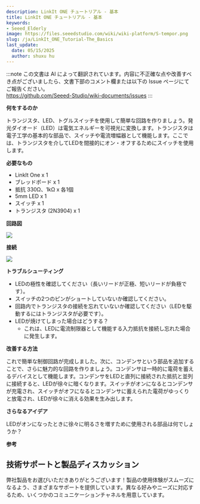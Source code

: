 ```yaml
---
description: LinkIt ONE チュートリアル - 基本
title: LinkIt ONE チュートリアル - 基本
keywords:
- Seeed_Elderly
image: https://files.seeedstudio.com/wiki/wiki-platform/S-tempor.png
slug: /ja/LinkIt_ONE_Tutorial-The_Basics
last_update:
  date: 05/15/2025
  author: shuxu hu
---
```

:::note
この文書は AI によって翻訳されています。内容に不正確な点や改善すべき点がございましたら、文書下部のコメント欄または以下の Issue ページにてご報告ください。  
https://github.com/Seeed-Studio/wiki-documents/issues
:::

**何をするのか**

トランジスタ、LED、トグルスイッチを使用して簡単な回路を作りましょう。発光ダイオード（LED）は電気エネルギーを可視光に変換します。トランジスタは電子工学の基本的な部品で、スイッチや電流増幅器として機能します。ここでは、トランジスタを介してLEDを間接的にオン・オフするためにスイッチを使用します。

**必要なもの**

*   LinkIt One x 1
*   ブレッドボード x 1
*   抵抗 330Ω、1kΩ x 各1個
*   5mm LED x 1
*   スイッチ x 1
*   トランジスタ (2N3904) x 1

**回路図**

![](https://files.seeedstudio.com/wiki/LinkIt_ONE_Tutorial-The_Basics/img/LinkItONE_Kit_0_1.jpg)

**接続**

![](https://files.seeedstudio.com/wiki/LinkIt_ONE_Tutorial-The_Basics/img/LinkItONE_Kit_0_2.jpg)

**トラブルシューティング**

*   LEDの極性を確認してください（長いリードが正極、短いリードが負極です）。
*   スイッチの2つのピンがショートしていないか確認してください。
*   回路内でトランジスタの接続を忘れていないか確認してください（LEDを駆動するにはトランジスタが必要です）。
*   LEDが焼けてしまった場合はどうする？
    *   これは、LEDに電流制限器として機能する入力抵抗を接続し忘れた場合に発生します。

**改善する方法**

これで簡単な制御回路が完成しました。次に、コンデンサという部品を追加することで、さらに魅力的な回路を作りましょう。コンデンサは一時的に電荷を蓄えるデバイスとして機能します。コンデンサをLEDと直列に接続された抵抗と並列に接続すると、LEDが徐々に暗くなります。スイッチがオンになるとコンデンサが充電され、スイッチがオフになるとコンデンサに蓄えられた電荷がゆっくりと放電され、LEDが徐々に消える効果を生み出します。

**さらなるアイデア**

LEDがオンになったときに徐々に明るさを増すために使用される部品は何でしょうか？

**参考**

<!-- *   [基本](/LinkIt_ONE_Tutorial-The_Basics)

*   [Hello World](/LinkIt_ONE_Tutorial-Hello_World)

*   [プッシュボタン](/LinkIt_ONE_Tutorial-Push_Button)

*   [マーキー](/LinkIt_ONE_Tutorial-Marquee)

*   [カラフルな世界](/LinkIt_ONE_Tutorial-Colorful_World)

*   [アナログインターフェース](/LinkIt_ONE_Tutorial-Analog_Interface)

*   [ミニサーボ](/LinkIt-ONE-Tutorial---Mini-Servo)

*   [光センサー](/LinkIt_ONE_Tutorial-Light-Sensor)

*   [SMSでLEDを制御する](/LinkIt_ONE_Tutorial-SMS_control_the_LED)

*   [ウェブページで温度を取得する](/LinkIt_ONE_Tutorial-Get_temperature_with_Webpage) -->

## 技術サポートと製品ディスカッション

弊社製品をお選びいただきありがとうございます！製品の使用体験がスムーズになるよう、さまざまなサポートを提供しています。異なる好みやニーズに対応するため、いくつかのコミュニケーションチャネルを用意しています。

<div class="button_tech_support_container">
<a href="https://forum.seeedstudio.com/" class="button_forum"></a> 
<a href="https://www.seeedstudio.com/contacts" class="button_email"></a>
</div>

<div class="button_tech_support_container">
<a href="https://discord.gg/eWkprNDMU7" class="button_discord"></a> 
<a href="https://github.com/Seeed-Studio/wiki-documents/discussions/69" class="button_discussion"></a>
</div>